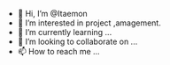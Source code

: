 - 👋 Hi, I’m @Itaemon
- 👀 I’m interested in project ,amagement.
- 🌱 I’m currently learning ...
- 💞️ I’m looking to collaborate on ...
- 📫 How to reach me ...

<!---
Itaemon/Itaemon is a ✨ special ✨ repository because its `README.md` (this file) appears on your GitHub profile.
You can click the Preview link to take a look at your changes.
--->
